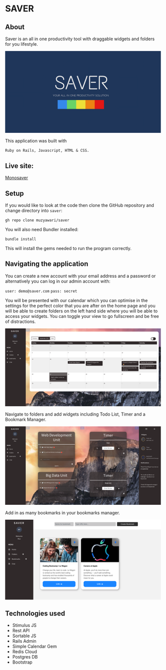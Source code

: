 
# SAVER

## About

Saver is an all in one productivity tool with draggable widgets and folders for you lifestyle. 


![UI - Home](app/assets/images/og.png)

This application was built with
```
Ruby on Rails, Javascript, HTML & CSS.
```

## Live site:

[Monosaver](https://www.monosaver.com/)

## Setup

If you would like to look at the code then clone the GitHub repository and change directory into `saver`:
```
gh repo clone muzyawari/saver
```

You will also need Bundler installed:
```
bundle install
```
This will install the gems needed to run the program correctly.

## Navigating the application

You can create a new account with your email address and a password or alternatively you can log in our admin account with:

`user: demo@saver.com`
`pass: secret`

You will be presented with our calendar which you can optimise in the settings for the perfect color that you are after on the home page and you will be able to create folders on the left hand side where you will be able to access your widgets. You can toggle your view to go fullscreen and be free of distractions. 

![feed](app/assets/images/homepage.png)

Navigate to folders and add widgets including Todo List, Timer and a Bookmark Manager. 

![feed](app/assets/images/Folder.png)

Add in as many bookmarks in your bookmarks manager. 

![feed](app/assets/images/bookmark.png)


## Technologies used

- Stimulus JS
- Rest API
- Sortable JS
- Rails Admin
- Simple Calendar Gem
- Redis Cloud
- Postgres DB
- Bootstrap



